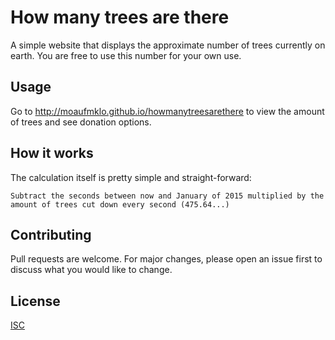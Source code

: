 # How many trees are there

A simple website that displays the approximate number of trees currently on earth. You are free to use this number for your own use.

## Usage

Go to <http://moaufmklo.github.io/howmanytreesarethere> to view the amount of trees and see donation options.

## How it works

The calculation itself is pretty simple and straight-forward:

```Subtract the seconds between now and January of 2015 multiplied by the amount of trees cut down every second (475.64...)```

## Contributing

Pull requests are welcome. For major changes, please open an issue first to discuss what you would like to change.

## License

[ISC](https://choosealicense.com/licenses/isc/)
